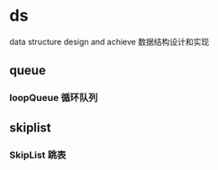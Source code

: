 # ds
data structure design and achieve
数据结构设计和实现

## queue

### loopQueue 循环队列


## skiplist

### SkipList 跳表